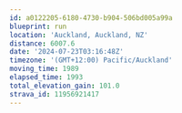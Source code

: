 ```yaml
---
id: a0122205-6180-4730-b904-506bd005a99a
blueprint: run
location: 'Auckland, Auckland, NZ'
distance: 6007.6
date: '2024-07-23T03:16:48Z'
timezone: '(GMT+12:00) Pacific/Auckland'
moving_time: 1989
elapsed_time: 1993
total_elevation_gain: 101.0
strava_id: 11956921417
---
```

